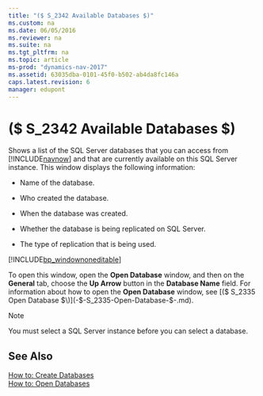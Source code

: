 ```yaml
---
title: "($ S_2342 Available Databases $)"
ms.custom: na
ms.date: 06/05/2016
ms.reviewer: na
ms.suite: na
ms.tgt_pltfrm: na
ms.topic: article
ms-prod: "dynamics-nav-2017"
ms.assetid: 63035dba-0101-45f0-b502-ab4da8fc146a
caps.latest.revision: 6
manager: edupont
---
```

# ($ S_2342 Available Databases $)
Shows a list of the SQL Server databases that you can access from [!INCLUDE[navnow](../includes/navnow_md.md)] and that are currently available on this SQL Server instance. This window displays the following information:  

-   Name of the database.  

-   Who created the database.  

-   When the database was created.  

-   Whether the database is being replicated on SQL Server.  

-   The type of replication that is being used.  

 [!INCLUDE[bp_windownoneditable](../includes/bp_windownoneditable_md.md)]  

 To open this window, open the **Open Database** window, and then on the **General** tab, choose the **Up Arrow** button in the **Database Name** field. For information about how to open the **Open Database** window, see [\($ S\_2335 Open Database $\)](-$-S_2335-Open-Database-$-.md).  

> [!NOTE]  
>  You must select a SQL Server instance before you can select a database.  

## See Also  
 [How to: Create Databases](../How-to:-Create-Databases.md)   
 [How to: Open Databases](../ow-to:-Open-Databases.md)
